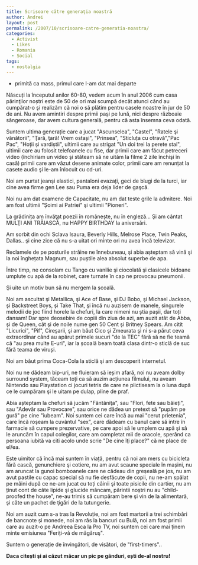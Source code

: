 ```yaml
---
title: Scrisoare către generaţia noastră
author: Andrei
layout: post
permalink: /2007/10/scrisoare-catre-generatia-noastra/
categories:
  - Activist
  - Likes
  - Romania
  - Social
tags:
  - nostalgia
---
```

* primită ca mass, primul care l-am dat mai departe

Născuți la începutul anilor 60-80, vedem acum în anul 2006 cum casa părinţilor noștri este de 50 de ori mai scumpă decât atunci când au cumpărat-o şi realizăm că noi o să plătim pentru casele noastre în jur de 50 de ani. Nu avem amintiri despre primii pași pe lună, nici despre războaie sângeroase, dar avem cultura generală, pentru că asta însemna ceva odată. 

Suntem ultima generație care a jucat "Ascunselea", "Castel", "Ratele şi vânătorii", "Ţară, ţară! Vrem ostași", "Prinsea", "Sticluța cu otravă","Pac Pac", "Hoții şi vardiștii", ultimii care au strigat "Un doi trei la perete stai", ultimii care au folosit telefoanele cu fise, dar primii care am făcut petreceri video (închiriam un video şi stăteam să ne uităm la filme 2 zile închişi în casă) primii care am văzut desene animate color, primii care am renunțat la casete audio şi le-am înlocuit cu cd-uri.



Noi am purtat jeanşi elastici, pantaloni evazați, geci de blugi de la turci, iar cine avea firme gen Lee sau Puma era deja lider de gaşcă. 

Noi nu am dat examene de Capacitate, nu am dat teste grile la admitere. Noi am fost ultimii "Șoimi ai Patriei" şi ultimii "Pioneri". 

La grădinița am învăţat poezii în românește, nu în engleză... Şi am cântat MULŢI ANI TRĂIASCĂ, nu HAPPY BIRTHDAY la aniversări. 

Am sorbit din ochi Sclava Isaura, Beverly Hills, Melrose Place, Twin Peaks, Dallas.. şi cine zice că nu s-a uitat ori minte ori nu avea încă televizor. 

Reclamele de pe posturile străine ne înnebuneau, şi abia așteptam să vină şi la noi înghețata Magnum, sau puștile alea absolut superbe de apa. 

Între timp, ne consolam cu Tango cu vanilie şi ciocolată şi clasicele bidoane umplute cu apă de la robinet, care turnate în cap ne provocau pneumonii. 

Şi uite un motiv bun să nu mergem la școală. 

Noi am ascultat şi Metallica, şi Ace of Base, şi DJ Bobo, şi Michael Jackson, şi Backstreet Boys, şi Take That, şi încă nu auzisem de manele, singurele melodii de joc fiind horele la chefuri, la care nimeni nu știa pașii, dar toți dansam! Dar spre deosebire de copiii din ziua de azi, am auzit atât de Abba, şi de Queen, cât şi de noile nume gen 50 Cent şi Britney Spears. Am citit "Licurici", "Pif", Cireșarii, şi am băut Cico şi Zmeurata şi ni s-a părut ceva extraordinar când au apărut primele sucuri "de la TEC" fără să ne fie teamă că "au prea multe E-uri", iar la școală beam toată clasa dintr-o sticlă de suc fără teama de viruși. 

Noi am băut prima Coca-Cola la sticlă şi am descoperit internetul. 

Noi nu ne dădeam bip-uri, ne fluieram să ieșim afară, noi nu aveam dolby surround system, tăceam toți ca să auzim acțiunea filmului, nu aveam Nintendo sau Playstation ci jocuri tetris de care ne plictiseam la o luna după ce le cumpăram şi le uitam pe dulap, pline de praf. 

Abia așteptam la chefuri să jucăm "Fântâniţa", sau "Flori, fete sau băieți", sau "Adevăr sau Provocare", sau orice ne dădea un pretext să "pupăm pe gură" pe cine "iubeam". Noi suntem cei care încă au mai "cerut prietenia", care încă roșeam la cuvântul "sex", care dădeam cu banul care să intre în farmacie să cumpere prezervative, pe care apoi să le umplem cu apă şi să le aruncăm în capul colegilor, care am completat mii de oracole, sperând ca persoana iubită va citi acolo unde scrie "De cine îţi place?" că ne place de el/ea. 

Este uimitor că încă mai suntem în viață, pentru că noi am mers cu bicicleta fără cască, genunchiere şi cotiere, nu am avut scaune speciale în mașini, nu am aruncat la gunoi bomboanele care ne cădeau din greșeală pe jos, nu am avut pastile cu capac special să nu fie desfăcute de copii, nu ne-am spălat pe mâini după ce ne-am jucat cu toți câinii şi toate pisicile din cartier, nu am ținut cont de câte lipide şi glucide mâncam, părintii noștri nu au "child-proofed the house", ne-au trimis să cumpăram bere şi vin de la alimentară, şi câte un pachet de ţigări de la tutungerie. 

Noi am auzit cum s-a tras la Revoluție, noi am fost martorii a trei schimbări de bancnote şi monede, noi am râs la bancuri cu Bulă, noi am fost primii care au auzit-o pe Andreea Esca la Pro TV, noi suntem cei care mai ținem minte emisiunea "Feriți-vă de măgăruş". 

Suntem o generație de învingători, de visători, de "first-timers".. 

**Daca citești şi ai căzut măcar un pic pe gânduri, ești de-al nostru!**
